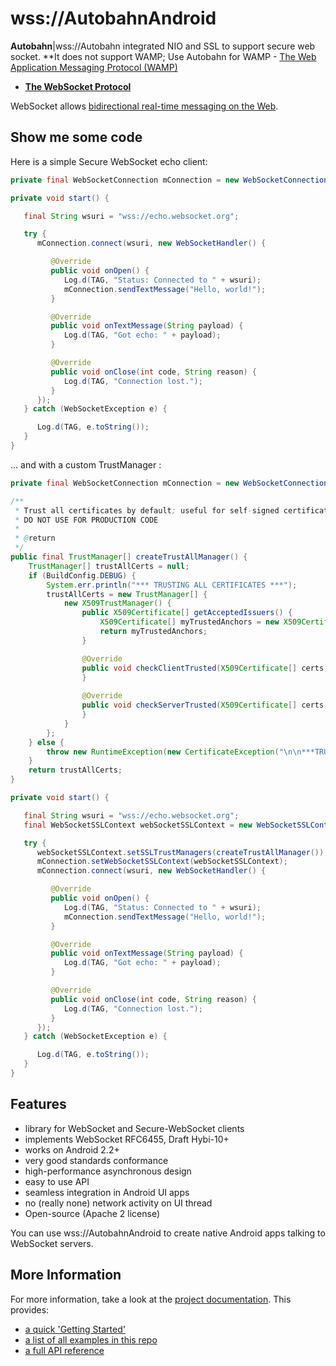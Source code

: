 # wss://AutobahnAndroid

**Autobahn**|wss://Autobahn integrated NIO and SSL to support secure web socket. 
**It does not support WAMP; Use Autobahn for WAMP - [The Web Application Messaging Protocol (WAMP)](http://wamp.ws/)

* **[The WebSocket Protocol](http://tools.ietf.org/html/rfc6455)**

WebSocket allows [bidirectional real-time messaging on the Web](http://tavendo.com/blog/post/websocket-why-what-can-i-use-it/).

## Show me some code

Here is a simple Secure WebSocket echo client:

```java
private final WebSocketConnection mConnection = new WebSocketConnection();

private void start() {

   final String wsuri = "wss://echo.websocket.org";

   try {
      mConnection.connect(wsuri, new WebSocketHandler() {

         @Override
         public void onOpen() {
            Log.d(TAG, "Status: Connected to " + wsuri);
            mConnection.sendTextMessage("Hello, world!");
         }

         @Override
         public void onTextMessage(String payload) {
            Log.d(TAG, "Got echo: " + payload);
         }

         @Override
         public void onClose(int code, String reason) {
            Log.d(TAG, "Connection lost.");
         }
      });
   } catch (WebSocketException e) {

      Log.d(TAG, e.toString());
   }
}
```

... and with a custom TrustManager :

```java
private final WebSocketConnection mConnection = new WebSocketConnection();

/**  
 * Trust all certificates by default; useful for self-signed certificates and testing; 
 * DO NOT USE FOR PRODUCTION CODE  
 *  
 * @return  
 */ 
public final TrustManager[] createTrustAllManager() {
	TrustManager[] trustAllCerts = null;     
	if (BuildConfig.DEBUG) {          
		System.err.println("*** TRUSTING ALL CERTIFICATES ***");          
		trustAllCerts = new TrustManager[] {                 
			new X509TrustManager() {
				public X509Certificate[] getAcceptedIssuers() {
					X509Certificate[] myTrustedAnchors = new X509Certificate[0];
					return myTrustedAnchors;
				}

				@Override
				public void checkClientTrusted(X509Certificate[] certs, String authType) {
				}
				
				@Override
				public void checkServerTrusted(X509Certificate[] certs, String authType) {
				}
			}
		};
	} else {
		throw new RuntimeException(new CertificateException("\n\n***TRUST ALL CERTIFICATES DISABLED IN NON-DEBUG MODE ***\n\n"));     
	}      
	return trustAllCerts; 
}

private void start() {

   final String wsuri = "wss://echo.websocket.org";
   final WebSocketSSLContext webSocketSSLContext = new WebSocketSSLContext();

   try {
      webSocketSSLContext.setSSLTrustManagers(createTrustAllManager());
      mConnection.setWebSocketSSLContext(webSocketSSLContext);    
      mConnection.connect(wsuri, new WebSocketHandler() {

         @Override
         public void onOpen() {
            Log.d(TAG, "Status: Connected to " + wsuri);
            mConnection.sendTextMessage("Hello, world!");
         }

         @Override
         public void onTextMessage(String payload) {
            Log.d(TAG, "Got echo: " + payload);
         }

         @Override
         public void onClose(int code, String reason) {
            Log.d(TAG, "Connection lost.");
         }
      });
   } catch (WebSocketException e) {

      Log.d(TAG, e.toString());
   }
}
```

## Features

* library for WebSocket and Secure-WebSocket clients
* implements WebSocket RFC6455, Draft Hybi-10+ 
* works on Android 2.2+
* very good standards conformance
* high-performance asynchronous design
* easy to use API
* seamless integration in Android UI apps
* no (really none) network activity on UI thread
* Open-source (Apache 2 license)

You can use wss://AutobahnAndroid to create native Android apps talking to WebSocket servers.

## More Information

For more information, take a look at the [project documentation](http://autobahn.ws/android). This provides:

* [a quick 'Getting Started'](http://autobahn.ws/android/gettingstarted.html)
* [a list of all examples in this repo](http://autobahn.ws/android/examples.html)
* [a full API reference](http://autobahn.ws/python/packages.html)



